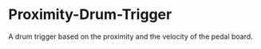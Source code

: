 # Proximity-Drum-Trigger
A drum trigger based on the proximity and the velocity of the pedal board.
